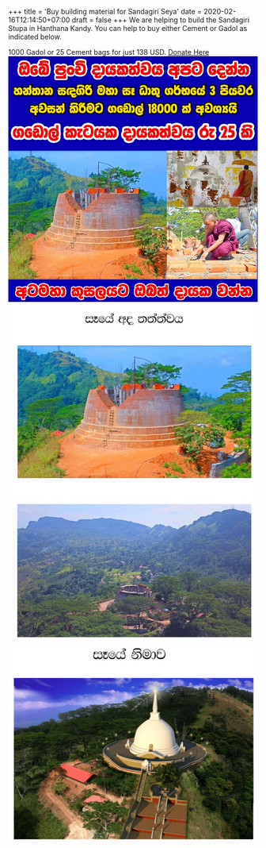 +++
title = 'Buy building material for Sandagiri Seya'
date = 2020-02-16T12:14:50+07:00
draft = false
+++
We are helping to build the Sandagiri Stupa in Hanthana Kandy. You can help to buy either Cement or Gadol as indicated below.

1000 Gadol or 25 Cement bags for just 138 USD. [Donate Here](/donate)
![logo](1.jpg)
![logo](2.jpg)
![logo](3.png)